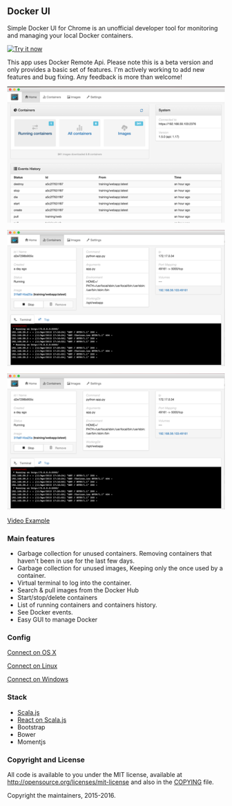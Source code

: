 ## Docker UI
 
Simple Docker UI for Chrome is an unofficial developer tool for monitoring and managing your local Docker containers.

<a target="_blank" href="https://chrome.google.com/webstore/detail/jfaelnolkgonnjdlkfokjadedkacbnib">
<img alt="Try it now" src="https://raw.github.com/GoogleChrome/chrome-app-samples/master/tryitnowbutton_small.png" title="Click here to install this app from the Chrome Web Store"></img>
</a>


This app uses Docker Remote Api.
Please note this is a beta version and only provides a basic set of features.
I'm actively working to add new features and bug fixing.
Any feedback is more than welcome!

![Home](docs/screenshots/home.png)

![Container](docs/screenshots/container.png)

![Image](docs/screenshots/container.png)

[Video Example](https://youtu.be/x6RVTHp5M7w)

### Main features

* Garbage collection for unused containers. Removing containers that haven't been in use for the last few days.
* Garbage collection for unused images, Keeping only the once used by a container.
* Virtual terminal to log into the container.
* Search & pull images from the Docker Hub
* Start/stop/delete containers
* List of running containers and containers history.
* See Docker events.
* Easy GUI to manage Docker

### Config

[Connect on OS X](https://github.com/felixgborrego/docker-ui-chrome-app/wiki/Mac-OS-X)

[Connect on Linux](https://github.com/felixgborrego/docker-ui-chrome-app/wiki/linux)

[Connect on Windows](https://github.com/felixgborrego/docker-ui-chrome-app/wiki/windows)

### Stack

*  [Scala.js](http://www.scala-js.org/)
*  [React on Scala.js](https://github.com/japgolly/scalajs-react)
*  Bootstrap
*  Bower
*  Momentjs


### Copyright and License

All code is available to you under the MIT license, available at
http://opensource.org/licenses/mit-license and also in the [COPYING](COPYING) file.

Copyright the maintainers, 2015-2016.
  
